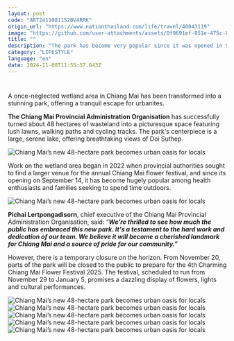 ```yaml
---
layout: post
code: "ART2411081152BV4RRK"
origin_url: "https://www.nationthailand.com/life/travel/40043119"
image: "https://github.com/user-attachments/assets/0f9691ef-851e-475c-80b5-1fc4ec78514b"
title: ""
description: "The park has become very popular since it was opened in September and parts of it will soon be prepared to host Chiang Mai’s famous flower festival"
category: "LIFESTYLE"
language: "en"
date: 2024-11-08T11:55:37.043Z
---
```


# 











A once-neglected wetland area in Chiang Mai has been transformed into a stunning park, offering a tranquil escape for urbanites.

**The Chiang Mai Provincial Administration Organisation** has successfully turned about 48 hectares of wasteland into a picturesque space featuring lush lawns, walking paths and cycling tracks. The park's centerpiece is a large, serene lake, offering breathtaking views of Doi Suthep.

  ![Chiang Mai’s new 48-hectare park becomes urban oasis for locals](https://github.com/user-attachments/assets/4c70c6e1-8b09-48aa-aea2-8a023ae3c973)



Work on the wetland area began in 2022 when provincial authorities sought to find a larger venue for the annual Chiang Mai flower festival, and since its opening on September 14, it has become hugely popular among health enthusiasts and families seeking to spend time outdoors.



  ![Chiang Mai’s new 48-hectare park becomes urban oasis for locals](https://github.com/user-attachments/assets/42b7b3dc-fb66-452d-ad0f-60ffbbce493b)

**Pichai Lertpongadisorn**, chief executive of the Chiang Mai Provincial Administration Organisation, said: “_**We're thrilled to see how much the public has embraced this new park. It's a testament to the hard work and dedication of our team. We believe it will become a cherished landmark for Chiang Mai and a source of pride for our community.”**_

However, there is a temporary closure on the horizon. From November 20, parts of the park will be closed to the public to prepare for the 4th Charming Chiang Mai Flower Festival 2025. The festival, scheduled to run from November 29 to January 5, promises a dazzling display of flowers, lights and cultural performances.



   ![Chiang Mai’s new 48-hectare park becomes urban oasis for locals](https://github.com/user-attachments/assets/6c02d69c-612c-4bbf-9529-2fd8d92564af)  ![Chiang Mai’s new 48-hectare park becomes urban oasis for locals](https://media.nationthailand.com/uploads/images/contents/w1024/2024/11/1vJryHs4EIRNpGvtx3BW.webp?x-image-process=style/lg-webp)   ![Chiang Mai’s new 48-hectare park becomes urban oasis for locals](https://github.com/user-attachments/assets/08c2b026-faba-4e77-8fc9-85d0af02168f)   ![Chiang Mai’s new 48-hectare park becomes urban oasis for locals](https://media.nationthailand.com/uploads/images/contents/w1024/2024/11/3xFg4XIIc3YSkFJNWUCs.webp?x-image-process=style/lg-webp)   ![Chiang Mai’s new 48-hectare park becomes urban oasis for locals](https://github.com/user-attachments/assets/c2d9297f-7724-4a4f-bb01-91e4b2fe3ded)